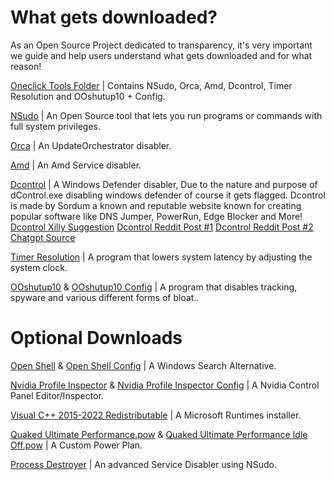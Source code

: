 # What gets downloaded?
As an Open Source Project dedicated to transparency, it's very important we guide and help users understand what gets downloaded and for what reason!

[Oneclick Tools Folder](https://github.com/QuakedK/Oneclick/raw/refs/heads/main/Downloads/OneclickTools.zip) | Contains NSudo, Orca, Amd, Dcontrol, Timer Resolution and OOshutup10 + Config.

[NSudo](https://github.com/M2TeamArchived/NSudo/releases/tag/9.0-Preview1) | An Open Source tool that lets you run programs or commands with full system privileges.

[Orca](https://github.com/QuakedK/Oneclick/blob/main/Scripts/Orca.bat) | An UpdateOrchestrator disabler.

[Amd](https://github.com/QuakedK/Oneclick/blob/main/Scripts/AMD%20Bloat.bat) | An Amd Service disabler.

[Dcontrol](https://www.sordum.org/9480/defender-control-v2-1/) | A Windows Defender disabler, Due to the nature and purpose of dControl.exe disabling windows defender of course it gets flagged. Dcontrol is made by Sordum a known and reputable website known for creating popular software like DNS Jumper, PowerRun, Edge Blocker and More!
[Dcontrol Xilly Suggestion](https://www.youtube.com/watch?v=8HM35kG3C7c)
[Dcontrol Reddit Post #1](https://www.reddit.com/r/antivirus/comments/172uziw/sordums_defender_control/)
[Dcontrol Reddit Post #2](https://www.reddit.com/r/windows/comments/tcqiwm/hey_guys_can_someone_say_if_dcontrol_is_safe_link/)
[Chatgpt Source](https://chatgpt.com/share/675358f0-a5d0-800d-97ca-b11fa24b5430)

[Timer Resolution](https://github.com/valleyofdoom/TimerResolution/releases/tag/SetTimerResolution-v1.0.0) | A program that lowers system latency by adjusting the system clock.

[OOshutup10](https://dl5.oo-software.com/files/ooshutup10/OOSU10.exe) & [OOshutup10 Config](https://drive.google.com/uc?export=download&id=1v7N241A58mn__45YSQCsn2lelrz7yR6_) | A program that disables tracking, spyware and various different forms of bloat..

# Optional Downloads
[Open Shell](https://github.com/Open-Shell/Open-Shell-Menu/releases/download/v4.4.191/OpenShellSetup_4_4_191.exe) & [Open Shell Config](https://github.com/QuakedK/Oneclick/blob/main/Downloads/OpenShellTheme.xml) | A Windows Search Alternative.

[Nvidia Profile Inspector](https://github.com/Orbmu2k/nvidiaProfileInspector/releases/download/2.4.0.4/nvidiaProfileInspector.zip) & [Nvidia Profile Inspector Config](https://github.com/QuakedK/Oneclick/blob/main/Downloads/QuakedOptimizedNVProflie.nip) | A Nvidia Control Panel Editor/Inspector.

[Visual C++ 2015-2022 Redistributable](https://aka.ms/vs/17/release/vc_redist.x64.exe) | A Microsoft Runtimes installer.

[Quaked Ultimate Performance.pow](https://github.com/QuakedK/Oneclick/blob/main/Downloads/QuakedUltimatePerformance.pow) & [Quaked Ultimate Performance Idle Off.pow](https://github.com/QuakedK/Oneclick/blob/main/Downloads/QuakedUltimatePerformanceIdleOff.pow) | A Custom Power Plan.

[Process Destroyer](https://github.com/QuakedK/Process-Destroyer/releases/download/tweak/Oneclick-Process-Destroyer-2.1.bat) | An advanced Service Disabler using NSudo.
